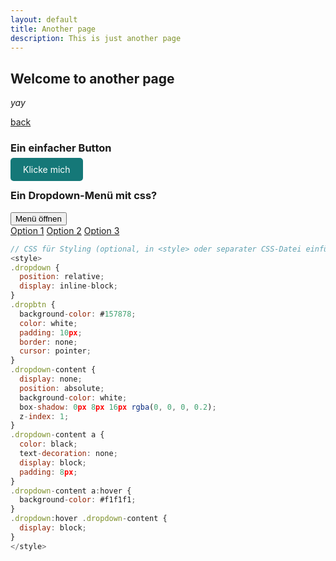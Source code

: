 ```yaml
---
layout: default
title: Another page
description: This is just another page
---
```



## Welcome to another page

_yay_

[back](./)

### Ein einfacher Button 

<a href="https://example.com" class="btn" style="padding: 10px 20px; background-color: #157878; color: white; text-decoration: none; border-radius: 5px;">Klicke mich</a>


### Ein Dropdown-Menü mit css?

<div class="dropdown">
  <button class="dropbtn" style>Menü öffnen</button>
  <div class="dropdown-content">
    <a href="#option1">Option 1</a>
    <a href="#option2">Option 2</a>
    <a href="#option3">Option 3</a>
  </div>
</div>

```js
// CSS für Styling (optional, in <style> oder separater CSS-Datei einfügen)
<style>
.dropdown {
  position: relative;
  display: inline-block;
}
.dropbtn {
  background-color: #157878;
  color: white;
  padding: 10px;
  border: none;
  cursor: pointer;
}
.dropdown-content {
  display: none;
  position: absolute;
  background-color: white;
  box-shadow: 0px 8px 16px rgba(0, 0, 0, 0.2);
  z-index: 1;
}
.dropdown-content a {
  color: black;
  text-decoration: none;
  display: block;
  padding: 8px;
}
.dropdown-content a:hover {
  background-color: #f1f1f1;
}
.dropdown:hover .dropdown-content {
  display: block;
}
</style>

```